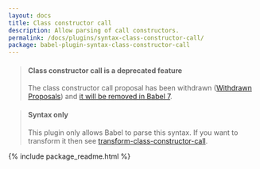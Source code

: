 ```yaml
---
layout: docs
title: Class constructor call
description: Allow parsing of call constructors.
permalink: /docs/plugins/syntax-class-constructor-call/
package: babel-plugin-syntax-class-constructor-call
---
```


<blockquote class="babel-callout babel-callout-warning">
  <h4>Class constructor call is a deprecated feature</h4>
  <p>The class constructor call proposal has been withdrawn (<a href="https://github.com/tc39/ecma262/blob/master/withdrawn-proposals.md#withdrawn-proposals">Withdrawn Proposals</a>) and <a href="https://github.com/babel/babel/wiki/Babel-7">it will be removed in Babel 7</a>.</p>
</blockquote>

<blockquote class="babel-callout babel-callout-info">
  <h4>Syntax only</h4>
  <p>
    This plugin only allows Babel to parse this syntax. If you want to transform it then
    see <a href="/docs/plugins/transform-class-constructor-call">transform-class-constructor-call</a>.
  </p>
</blockquote>

{% include package_readme.html %}
